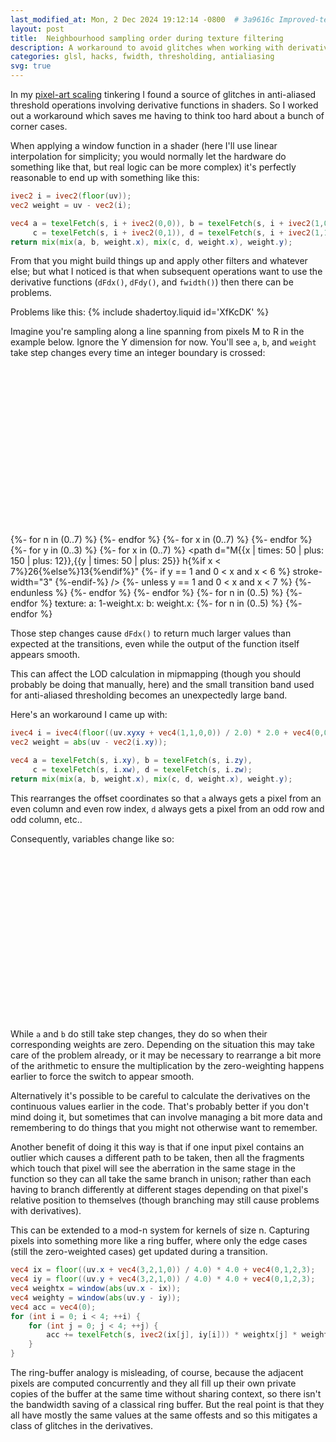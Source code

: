 ```yaml
---
last_modified_at: Mon, 2 Dec 2024 19:12:14 -0800  # 3a9616c Improved-texture-neighbourhood-sampling
layout: post
title:  Neighbourhood sampling order during texture filtering
description: A workaround to avoid glitches when working with derivative functions around texture interpolation logic.
categories: glsl, hacks, fwidth, thresholding, antialiasing
svg: true
---
```

In my [pixel-art scaling](/pixel-art-scaling) tinkering I found a
source of glitches in anti-aliased threshold operations involving
derivative functions in shaders.  So I worked out a workaround which
saves me having to think too hard about a bunch of corner cases.

When applying a window function in a shader (here I'll use linear
interpolation for simplicity; you would normally let the hardware do
something like that, but real logic can be more complex) it's perfectly
reasonable to end up with something like this:
```glsl
ivec2 i = ivec2(floor(uv));
vec2 weight = uv - vec2(i);

vec4 a = texelFetch(s, i + ivec2(0,0)), b = texelFetch(s, i + ivec2(1,0)),
     c = texelFetch(s, i + ivec2(0,1)), d = texelFetch(s, i + ivec2(1,1));
return mix(mix(a, b, weight.x), mix(c, d, weight.x), weight.y);
```

From that you might build things up and apply other filters and whatever
else; but what I noticed is that when subsequent operations want to use
the derivative functions (`dFdx()`, `dFdy()`, and `fwidth()`) then
there can be problems.

Problems like this:
{% include shadertoy.liquid id='XfKcDK' %}

Imagine you're sampling along a line spanning from pixels M to R in the example
below.  Ignore the Y dimension for now.  You'll see `a`, `b`, and `weight` take
step changes every time an integer boundary is crossed:
<svg viewbox="0 0 640 340">
<defs>
  {%- assign letters = "mnopqrst" | split: '' -%}
  <g id="pixel"><circle r="12"/></g>
  {%- for n in (0..7) %}
  <g id="pixlbl_{{n}}" class="block{{n}}"><text font-variant="small-caps">{{letters[n]}}</text></g>
  <g id="pixel_{{n}}" class="block{{n}}"><use href="#pixel" /><use href="#pixlbl_{{n}}" /></g>
  {%- endfor %}

  <g id="narrow"><rect x="0" y="-10" width="50" height="20" /></g>
  <g id="wide"><rect x="0" y="-10" width="100" height="20" /></g>
  <g id="down_1x">
    <polygon points="0,10 0,-10 50,10" stroke="none" />
    <path d="M0,-10 l50,20" /></g>
  <g id="up_1x">
    <polygon points="0,10 50,-10 50,10" stroke="none" />
    <path d="M0,10 l50,-20" /></g>

  {%- for n in (0..7) %}
  <g id="narrow{{n}}" class="block{{n}}"><use href="#narrow" /><use href="#pixlbl_{{n}}" x="25" /></g>
  <g id="wide{{n}}" class="block{{n}}"><use href="#wide" /><use href="#pixlbl_{{n}}" x="50" /></g>
  {%- endfor %}
</defs>
  <g id="illustration">
  <g stroke-width="0.5">
  {%- for x in (0..7) %}
  <path d="M{{x | times: 50 | plus: 150}},{{25 | minus: 12}} v-13" />
  {%- endfor %}
  {%- for y in (0..3) %}
  <path d="M{{150 | minus: 12}},{{y | times: 50 | plus: 25}} h-13" />
  {%- for x in (0..7) %}
  <path d="M{{x | times: 50 | plus: 150 | plus: 12}},{{y | times: 50 | plus: 25}} h{%if x < 7%}26{%else%}13{%endif%}"
  {%- if y == 1 and 0 < x and x < 6 %} stroke-width="3" {%-endif-%}
 />
  <path d="M{{x | times: 50 | plus: 150}},{{y | times: 50 | plus: 25 | plus: 12}} v{%if y < 3%}26{%else%}13{%endif%}" />
  {%- unless y == 1 and 0 < x and x < 7 %}
  <use href="#pixel" x="{{x | times: 50 | plus: 150}}" y="{{y | times: 50 | plus: 25}}" />
  {%- endunless %}
  {%- endfor %} {%- endfor %}
  </g>
  {%- for n in (0..5) %}
  <use href="#pixel_{{n}}" x="{{n | times: 50 | plus: 200}}" y="75" />
  {%- endfor %}
  <use href="#pixel_grid" />
  <text x="120" y="100" style="text-anchor:end;">texture:</text>
  <g font-family="monospace">
  <text x="120" y="230" style="text-anchor:end;">a:</text>
  <text x="120" y="260" style="text-anchor:end;">1-weight.x:</text>
  <text x="120" y="290" style="text-anchor:end;">b:</text>
  <text x="120" y="320" style="text-anchor:end;">weight.x:</text>
  </g>
</g>
  {%- for n in (0..5) %}
  <use href="#narrow{{n}}" x="{{n | times: 50 | plus: 200}}" y="230" />
  <use href="#down_1x" x="{{n | times: 50 | plus: 200}}" y="260" class="block{{n}}" />
  <use href="#narrow{{n}}" x="{{n | times: 50 | plus: 150}}" y="290" />
  <use href="#up_1x" x="{{n | times: 50 | plus: 150}}" y="320" class="block{{n}}" />
  {%- endfor %}
</svg>

Those step changes cause `dFdx()` to return much larger values than
expected at the transitions, even while the output of the function
itself appears smooth.

This can affect the LOD calculation in mipmapping (though you should
probably be doing that manually, here) and the small transition band
used for anti-aliased thresholding becomes an unexpectedly large band.

Here's an workaround I came up with:
```glsl
ivec4 i = ivec4(floor((uv.xyxy + vec4(1,1,0,0)) / 2.0) * 2.0 + vec4(0,0,1,1));
vec2 weight = abs(uv - vec2(i.xy));

vec4 a = texelFetch(s, i.xy), b = texelFetch(s, i.zy),
     c = texelFetch(s, i.xw), d = texelFetch(s, i.zw);
return mix(mix(a, b, weight.x), mix(c, d, weight.x), weight.y);
```

This rearranges the offset coordinates so that `a` always gets a pixel from an
even column and even row index, `d` always gets a pixel from an odd row and odd
column, etc..

Consequently, variables change like so:

<svg viewbox="0 0 640 340">
  <use href="#illustration" />

  <use href="#wide0" x="150" y="230" class="block0" />
  <use href="#wide2" x="250" y="230" class="block2" />
  <use href="#wide4" x="350" y="230" class="block4" />

  <use href="#up_1x"   x="150" y="260" class="block0" />
  <use href="#down_1x" x="200" y="260" class="block0" />
  <use href="#up_1x"   x="250" y="260" class="block2" />
  <use href="#down_1x" x="300" y="260" class="block2" />
  <use href="#up_1x"   x="350" y="260" class="block4" />
  <use href="#down_1x" x="400" y="260" class="block4" />

  <use href="#wide1" x="200" y="290" class="block1" />
  <use href="#wide3" x="300" y="290" class="block3" />
  <use href="#wide5" x="400" y="290" class="block5" />

  <use href="#up_1x"   x="200" y="320" class="block1" />
  <use href="#down_1x" x="250" y="320" class="block1" />
  <use href="#up_1x"   x="300" y="320" class="block3" />
  <use href="#down_1x" x="350" y="320" class="block3" />
  <use href="#up_1x"   x="400" y="320" class="block5" />
  <use href="#down_1x" x="450" y="320" class="block5" />
</svg>

While `a` and `b` do still take step changes, they do so when their
corresponding weights are zero.  Depending on the situation this may take care
of the problem already, or it may be necessary to rearrange a bit more of the
arithmetic to ensure the multiplication by the zero-weighting happens earlier
to force the switch to appear smooth.

Alternatively it's possible to be careful to calculate the derivatives
on the continuous values earlier in the code.  That's probably better if
you don't mind doing it, but sometimes that can involve managing a bit
more data and remembering to do things that you might not otherwise want
to remember.

Another benefit of doing it this way is that if one input pixel contains
an outlier which causes a different path to be taken, then all the
fragments which touch that pixel will see the aberration in the same
stage in the function so they can all take the same branch in unison;
rather than each having to branch differently at different stages
depending on that pixel's relative position to themselves (though
branching may still cause problems with derivatives).

This can be extended to a mod-n system for kernels of size n.  Capturing pixels
into something more like a ring buffer, where only the edge cases (still the
zero-weighted cases) get updated during a transition.

```glsl
vec4 ix = floor((uv.x + vec4(3,2,1,0)) / 4.0) * 4.0 + vec4(0,1,2,3);
vec4 iy = floor((uv.y + vec4(3,2,1,0)) / 4.0) * 4.0 + vec4(0,1,2,3);
vec4 weightx = window(abs(uv.x - ix));
vec4 weighty = window(abs(uv.y - iy));
vec4 acc = vec4(0);
for (int i = 0; i < 4; ++i) {
    for (int j = 0; j < 4; ++j) {
        acc += texelFetch(s, ivec2(ix[j], iy[i])) * weightx[j] * weighty[i];
    }
}
```

The ring-buffer analogy is misleading, of course, because the adjacent pixels
are computed concurrently and they all fill up their own private copies of the
buffer at the same time without sharing context, so there isn't the bandwidth
saving of a classical ring buffer.  But the real point is that they all have
mostly the same values at the same offests and so this mitigates a class of
glitches in the derivatives.
